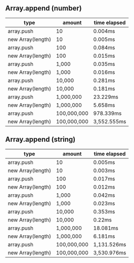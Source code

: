 ## Array.append (number)

|type|amount|time elapsed|
|-|-|-|
array.push|10|0.004ms
new Array(length)|10|0.005ms
array.push|100|0.084ms
new Array(length)|100|0.015ms
array.push|1,000|0.035ms
new Array(length)|1,000|0.016ms
array.push|10,000|0.281ms
new Array(length)|10,000|0.181ms
array.push|1,000,000|23.229ms
new Array(length)|1,000,000|5.658ms
array.push|100,000,000|978.339ms
new Array(length)|100,000,000|3,552.555ms
## Array.append (string)

|type|amount|time elapsed|
|-|-|-|
array.push|10|0.005ms
new Array(length)|10|0.003ms
array.push|100|0.017ms
new Array(length)|100|0.012ms
array.push|1,000|0.042ms
new Array(length)|1,000|0.023ms
array.push|10,000|0.353ms
new Array(length)|10,000|0.22ms
array.push|1,000,000|18.081ms
new Array(length)|1,000,000|6.181ms
array.push|100,000,000|1,131.526ms
new Array(length)|100,000,000|3,530.976ms
